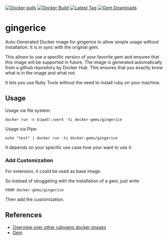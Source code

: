 [![Docker pulls](https://img.shields.io/docker/pulls/rubygem/gingerice.svg)](https://hub.docker.com/r/rubygem/gingerice/)
[![Docker Build](https://img.shields.io/docker/automated/rubygem/gingerice.svg)](https://hub.docker.com/r/rubygem/gingerice/)
[![Latest Tag](https://img.shields.io/github/tag/docker-rubygem/gingerice.svg)](https://hub.docker.com/r/rubygem/gingerice/)
[![Gem Downloads](https://img.shields.io/gem/dt/gingerice.svg)](https://rubygems.org/gems/gingerice/)
# gingerice

Auto-Generated Docker image for gingerice to allow simple usage without installation.
It is in sync with the original gem.

This allows to use a specific version of your favorite gem and ensures that this image will be supported in future.
The image is generated automatically from a github repository by Docker Hub.
This ensures that you exactly know what is in the image and what not.

It lets you use Ruby Tools without the need to install ruby on your machine.

## Usage

Usage via file system:

`docker run -v $(pwd):/work -ti docker-gems/gingerice`

Usage via Pipe:

`echo "test" | docker run -ti docker-gems/gingerice`

It depends on your specific use case how your want to use it.

### Add Customization

For extension, it could be used as base image.

So instead of struggeling with the installation of a gem, just write

`FROM docker-gems/gingerice`

Then add the customization.

## References

 - [Overview over other rubygem docker images](https://github.com/thinkbot/docker-rubygem)
 - [Gem](https://rubygems.org/gems/gingerice/)
